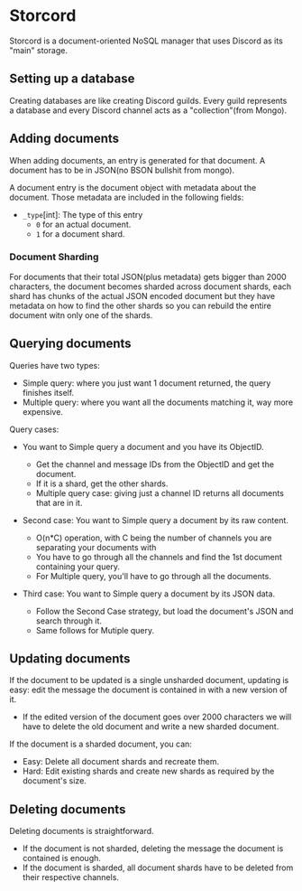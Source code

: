 # Storcord

Storcord is a document-oriented NoSQL manager that uses
Discord as its "main" storage.

## Setting up a database

Creating databases are like creating Discord guilds.
Every guild represents a database and every Discord channel
acts as a "collection"(from Mongo).

## Adding documents

When adding documents, an entry is generated for that document.
A document has to be in JSON(no BSON bullshit from mongo).

A document entry is the document object with metadata about the document.
Those metadata are included in the following fields:
 - `_type`[int]: The type of this entry
   - `0` for an actual document.
   - `1` for a document shard.

### Document Sharding

For documents that their total JSON(plus metadata) gets bigger than 2000 characters,
the document becomes sharded across document shards, each shard has chunks of the actual
JSON encoded document but they have metadata on how to find the other shards so you can
rebuild the entire document witn only one of the shards.

## Querying documents

Queries have two types:
 - Simple query: where you just want 1 document returned, the query finishes itself.
 - Multiple query: where you want all the documents matching it, way more expensive.

Query cases:
 - You want to Simple query a document and you have its ObjectID.
   - Get the channel and message IDs from the ObjectID and get the document.
   - If it is a shard, get the other shards.
   - Multiple query case: giving just a channel ID returns all documents that are in it.

 - Second case: You want to Simple query a document by its raw content.
   - O(n\*C) operation, with C being the number of channels you are separating your documents with
   - You have to go through all the channels and find the 1st document containing your query.
   - For Multiple query, you'll have to go through all the documents.

 - Third case: You want to Simple query a document by its JSON data.
   - Follow the Second Case strategy, but load the document's JSON and search through it.
   - Same follows for Mutiple query.
 
## Updating documents

If the document to be updated is a single unsharded document, updating
is easy: edit the message the document is contained in with a new version of it.

 - If the edited version of the document goes over 2000 characters we will have to
 delete the old document and write a new sharded document.

If the document is a sharded document, you can:
 - Easy: Delete all document shards and recreate them.
 - Hard: Edit existing shards and create new shards as required by the document's size.

## Deleting documents

Deleting documents is straightforward.
 - If the document is not sharded, deleting the message the document is contained
 is enough.
 - If the document is sharded, all document shards have to be deleted from their respective channels.

